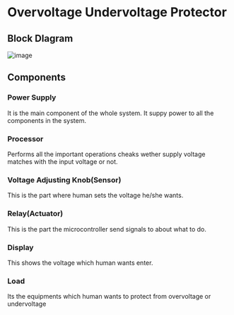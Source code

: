 # Overvoltage Undervoltage Protector
## Block DIagram
![image](https://user-images.githubusercontent.com/98864424/154812906-d1fb2a30-07c9-4379-9e53-0166bb7dfc92.png)

## Components
### Power Supply
 It is the main component of the whole system. It suppy power to all the components in the system.

### Processor
 Performs all the important operations cheaks wether supply voltage matches with the input voltage or not. 

### Voltage Adjusting Knob(Sensor)
 This is the part where human sets the voltage he/she wants.

### Relay(Actuator)
 This is the part the microcontroller send signals to about what to do.

### Display
 This shows the voltage which human wants enter.

### Load
 Its the equipments which human wants to protect from overvoltage or undervoltage
        
